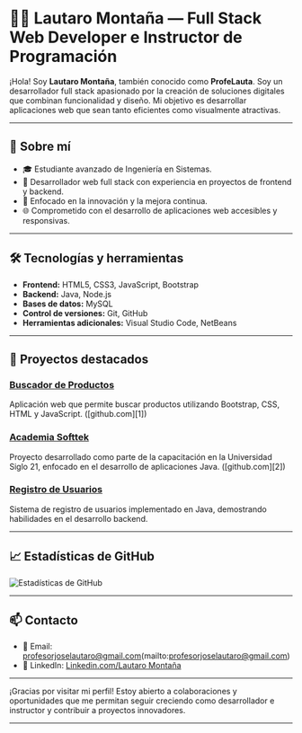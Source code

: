 # 👨‍💻 Lautaro Montaña — Full Stack Web Developer e Instructor de Programación

¡Hola! Soy **Lautaro Montaña**, también conocido como **ProfeLauta**. Soy un desarrollador full stack apasionado por la creación de soluciones digitales que combinan funcionalidad y diseño. Mi objetivo es desarrollar aplicaciones web que sean tanto eficientes como visualmente atractivas.

---

## 🚀 Sobre mí

* 🎓 Estudiante avanzado de Ingeniería en Sistemas.
* 💼 Desarrollador web full stack con experiencia en proyectos de frontend y backend.
* 🎯 Enfocado en la innovación y la mejora continua.
* 🌐 Comprometido con el desarrollo de aplicaciones web accesibles y responsivas.

---

## 🛠️ Tecnologías y herramientas

* **Frontend:** HTML5, CSS3, JavaScript, Bootstrap
* **Backend:** Java, Node.js
* **Bases de datos:** MySQL
* **Control de versiones:** Git, GitHub
* **Herramientas adicionales:** Visual Studio Code, NetBeans

---

## 📂 Proyectos destacados

### [Buscador de Productos](https://github.com/joselautaro/JS-encuentro18-cs-2202)

Aplicación web que permite buscar productos utilizando Bootstrap, CSS, HTML y JavaScript. ([github.com][1])

### [Academia Softtek](https://github.com/joselautaro/AcademiaSofttek)

Proyecto desarrollado como parte de la capacitación en la Universidad Siglo 21, enfocado en el desarrollo de aplicaciones Java. ([github.com][2])

### [Registro de Usuarios](https://github.com/joselautaro/Registro-Usuarios)

Sistema de registro de usuarios implementado en Java, demostrando habilidades en el desarrollo backend.

---

## 📈 Estadísticas de GitHub

![Estadísticas de GitHub](https://github-readme-stats.vercel.app/api?username=joselautaro\&show_icons=true\&theme=radical)

---

## 📫 Contacto

* 📧 Email: profesorjoselautaro@gmail.com(mailto:profesorjoselautaro@gmail.com)
* 💼 LinkedIn: [Linkedin.com/Lautaro Montaña](https://ar.linkedin.com/in/lautaromontana/)

---

¡Gracias por visitar mi perfil! Estoy abierto a colaboraciones y oportunidades que me permitan seguir creciendo como desarrollador e instructor y contribuir a proyectos innovadores.

---
